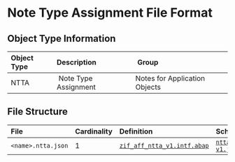 # Note Type Assignment File Format

## Object Type Information

Object Type | Description | Group
:--- | :--- | :---
NTTA | Note Type Assignment | Notes for Application Objects

## File Structure

File | Cardinality | Definition | Schema | Example
:--- | :--- | :--- | :--- | :---
`<name>.ntta.json` | 1 | [`zif_aff_ntta_v1.intf.abap`](./type/zif_aff_ntta_v1.intf.abap) | [`ntta-v1.json`](./ntta-v1.json) | [`z_aff_example_ntta.ntta.json`](./examples/z_aff_example_ntta.ntta.json)
